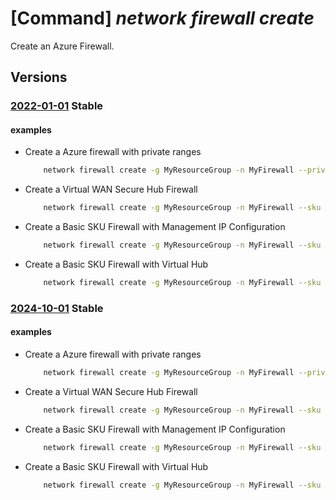# [Command] _network firewall create_

Create an Azure Firewall.

## Versions

### [2022-01-01](/Resources/mgmt-plane/L3N1YnNjcmlwdGlvbnMve30vcmVzb3VyY2Vncm91cHMve30vcHJvdmlkZXJzL21pY3Jvc29mdC5uZXR3b3JrL2F6dXJlZmlyZXdhbGxzL3t9/2022-01-01.xml) **Stable**

<!-- mgmt-plane /subscriptions/{}/resourcegroups/{}/providers/microsoft.network/azurefirewalls/{} 2022-01-01 -->

#### examples

- Create a Azure firewall with private ranges
    ```bash
        network firewall create -g MyResourceGroup -n MyFirewall --private-ranges 10.0.0.0 10.0.0.0/16 IANAPrivateRanges
    ```

- Create a Virtual WAN Secure Hub Firewall
    ```bash
        network firewall create -g MyResourceGroup -n MyFirewall --sku AZFW_Hub --tier Standard --virtual-hub MyVirtualHub1 --public-ip-count 1
    ```

- Create a Basic SKU Firewall with Management IP Configuration
    ```bash
        network firewall create -g MyResourceGroup -n MyFirewall --sku AZFW_VNet --tier Basic --vnet-name MyVNet --conf-name MyIpConfig --m-conf-name MyManagementIpConfig --m-public-ip MyPublicIp
    ```

- Create a Basic SKU Firewall with Virtual Hub
    ```bash
        network firewall create -g MyResourceGroup -n MyFirewall --sku AZFW_Hub --tier Basic --vhub MyVHub --public-ip-count 2
    ```

### [2024-10-01](/Resources/mgmt-plane/L3N1YnNjcmlwdGlvbnMve30vcmVzb3VyY2Vncm91cHMve30vcHJvdmlkZXJzL21pY3Jvc29mdC5uZXR3b3JrL2F6dXJlZmlyZXdhbGxzL3t9/2024-10-01.xml) **Stable**

<!-- mgmt-plane /subscriptions/{}/resourcegroups/{}/providers/microsoft.network/azurefirewalls/{} 2024-10-01 -->

#### examples

- Create a Azure firewall with private ranges
    ```bash
        network firewall create -g MyResourceGroup -n MyFirewall --private-ranges 10.0.0.0 10.0.0.0/16 IANAPrivateRanges
    ```

- Create a Virtual WAN Secure Hub Firewall
    ```bash
        network firewall create -g MyResourceGroup -n MyFirewall --sku AZFW_Hub --tier Standard --virtual-hub MyVirtualHub1 --public-ip-count 1
    ```

- Create a Basic SKU Firewall with Management IP Configuration
    ```bash
        network firewall create -g MyResourceGroup -n MyFirewall --sku AZFW_VNet --tier Basic --vnet-name MyVNet --conf-name MyIpConfig --m-conf-name MyManagementIpConfig --m-public-ip MyPublicIp
    ```

- Create a Basic SKU Firewall with Virtual Hub
    ```bash
        network firewall create -g MyResourceGroup -n MyFirewall --sku AZFW_Hub --tier Basic --vhub MyVHub --public-ip-count 2
    ```
